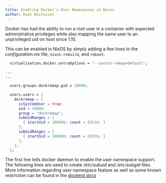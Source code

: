 ```yaml
---
title: Enabling Docker's User Namespaces in Nixos
author: Ryan Desfosses
---
```


Docker has had the ability to run a root user in a container with expected administrative
privileges while also mapping the same user to an unprivileged uid on host since 1.10.

This can be enabled in NixOS by simply adding a few lines to the _configuration.nix_ file,
`nixos-rebuild`, and `reboot`. 


``` nix
  virtualisation.docker.extraOptions = "--userns-remap=default";

...
...

  users.groups.dockremap.gid = 10000;

  users.users = {
    dockremap = {
      isSystemUser = true;
      uid = 10000;
      group = "dockremap";
      subUidRanges = [
        { startUid = 100000; count = 65536; }
      ];
      subGidRanges = [
        { startGid = 100000; count = 65536; }
      ];
    };
  };
```

The first line tells docker daemon to enable the user namespace support.
The following lines are used to create _/etc/subuid_ and _/etc/subgid_ files.
More information regarding user namespace feature as well as some known restriction
can be found in the 
[dockerd docs](https://docs.docker.com/engine/reference/commandline/dockerd/#daemon-user-namespace-options)
